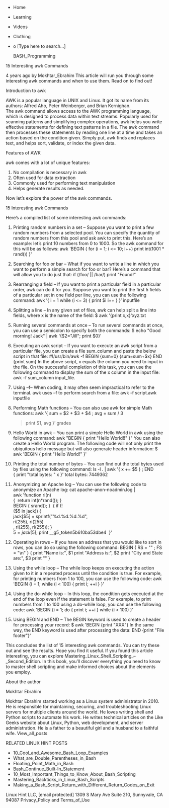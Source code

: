 




















































* Home
* Learning
* Videos
* Clothing
*
  o [Type here to search...]


   BASH_Programming


15 Interesting awk Commands

4 years ago
by Mokhtar_Ebrahim
This article will run you through some interesting awk commands and when to use
them. Read on to find out!


Introduction to awk

AWK is a popular language in UNIX and Linux. It got its name from its authors:
Alfred Aho, Peter Weinberger, and Brian Kernighan. The awk command allows
access to the AWK programming language, which is designed to process data
within text streams.
Popularly used for scanning patterns and simplifying complex operations, awk
helps you write effective statements for defining text patterns in a file. The
awk command then processes these statements by reading one line at a time and
takes an action based on the condition given.
Simply put, awk finds and replaces text, and helps sort, validate, or index the
given data.

Features of AWK

awk comes with a lot of unique features:

  1. No compilation is necessary in awk
  2. Often used for data extraction
  3. Commonly used for performing text manipulation
  4. Helps generate results as needed.

Now let’s explore the power of the awk commands.

15 Interesting awk Commands

Here’s a compiled list of some interesting awk commands:

  1. Printing random numbers in a set – Suppose you want to print a few random
     numbers from a selected pool. You can specify the quantity of random
     numbers from this pool and ask awk to print this. Here’s an example: let’s
     print 10 numbers from 0 to 1000. So the awk command for this will be as
     follows:
     awk 'BEGIN { for (i = 1; i <= 10; i++)
     print int(1001 * rand()) }'


  1. Searching for foo or bar – What if you want to write a line in which you
     want to perform a simple search for foo or bar? Here’s a command that will
     allow you to do just that:
     if (/foo/ || /bar/)
     print "Found!"


  1. Rearranging a field – If you want to print a particular field in a
     particular order, awk can do it for you. Suppose you want to print the
     first 5 fields of a particular set in one field per line, you can use the
     following command:
     awk ’{ i = 1
     while (i <= 3) {
     print $i
     i++
     }
     }’ inputfile


  1. Splitting a line – In any given set of files, awk can help split a line
     into fields, where x is the name of the field:
     $ awk '{print $x,$x}'xyz.txt


  1. Running several commands at once – To run several commands at once, you
     can use a semicolon to specify both the commands:
     $ echo "Good morning! Jack" | awk '{$2="Jill"; print $0}'


  1. Executing an awk script – If you want to execute an awk script from a
     particular file, you can create a file sum_column and paste the below
     script in that file:
     #!/usr/bin/awk -f
     BEGIN {sum=0}
     {sum=sum+$x}
     END {print sum}
     In the above script, x equals the column you need to input in the file. On
     the successful completion of this task, you can use the following command
     to display the sum of the x column in the input file:
     awk -f sum_column input_file.


  1. Using –f– When coding, it may often seem impractical to refer to the
     terminal. awk uses –f to perform search from a file:
     awk -f script.awk inputfile


  1. Performing Math functions – You can also use awk for simple Math
     functions:
     awk ’{ sum = $2 + $3 + $4 ; avg = sum / 3
     > print $1, avg }’ grades


  1. Hello World in awk – You can print a simple Hello World in awk using the
     following command:
     awk "BEGIN { print "Hello World!!" }"
     You can also create a Hello World program. The following code will not
     only print the ubiquitous hello message but will also generate header
     information:
     $ awk 'BEGIN { print "Hello World!" }'


  1. Printing the total number of bytes – You can find out the total bytes used
     by files using the following command:
     ls -l . | awk '{ x += $5 } ; END \
     { print "total bytes: " x }'
     total bytes: 7449362


  1. Anonymizing an Apache log – You can use the following code to anonymize an
     Apache log:
     cat apache-anon-noadmin.log | \
     awk 'function ri(n) \
     {  return int(n*rand()); }  \
     BEGIN { srand(); }  { if (! \
     ($5 in jack)) {  \
     jack[$5] = sprintf("%d.%d.%d.%d", \
     ri(255), ri(255)\
     , ri(255), ri(255)); } \
     $5 = jack[$5]; print __g5_token5b610ba53dbe4  }'


  1. Operating in rows – If you have an address that you would like to sort in
     rows, you can do so using the following command:
     BEGIN { RS = "" ; FS = "\n" }
     {
     print "Name is:", $1
     print "Address is:", $2
     print "City and State are:", $3
     print ""
     }


  1. Using the while loop – The while loop keeps on executing the action given
     to it in a repeated process until the condition is true. For example, for
     printing numbers from 1 to 100, you can use the following code:
     awk 'BEGIN {i = 1; while (i < 100) { print i; ++i } }'


  1. Using the do-while loop – In this loop, the condition gets executed at the
     end of the loop even if the statement is false. For example, to print
     numbers from 1 to 100 using a do-while loop, you can use the following
     code:
     awk 'BEGIN {i = 1; do { print i; ++i } while (i < 100) }'


  1. Using BEGIN and END – The BEGIN keyword is used to create a header for
     processing your record:
     $ awk 'BEGIN {print "XXX"}
     In the same way, the END keyword is used after processing the data:
     END {print "File footer"}'

This concludes the list of 15 interesting awk commands. You can try these out
and see the results. Hope you find it useful. If you found this article
interesting, you can explore Mastering_Linux_Shell_Scripting_–_Second_Edition.
In this book, you’ll discover everything you need to know to master shell
scripting and make informed choices about the elements you employ.


About the author


Mokhtar Ebrahim

Mokhtar Ebrahim started working as a Linux system administrator in 2010. He is
responsible for maintaining, securing, and troubleshooting Linux servers for
multiple clients around the world. He loves writing shell and Python scripts to
automate his work. He writes technical articles on the Like Geeks website about
Linux, Python, web development, and server administration. He is a father to a
beautiful girl and a husband to a faithful wife.
View_all_posts

RELATED LINUX HINT POSTS


* 10_Cool_and_Awesome_Bash_Loop_Examples
* What_are_Double_Parentheses_in_Bash
* Floating_Point_Math_in_Bash
* Bash_Continue_Built-In_Statement
* 10_Most_Important_Things_to_Know_About_Bash_Scripting
* Mastering_Backticks_in_Linux_Bash_Scripts
* Making_a_Bash_Script_Return_with_Different_Return_Codes_on_Exit

Linux Hint LLC, [email protected]
1309 S Mary Ave Suite 210, Sunnyvale, CA 94087
 Privacy_Policy and Terms_of_Use
